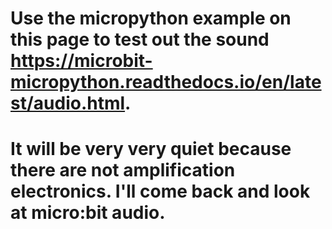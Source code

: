 # Use the micropython example on this page to test out the sound https://microbit-micropython.readthedocs.io/en/latest/audio.html.
# It will be very very quiet because there are not amplification electronics.  I'll come back and look at micro:bit audio. 
